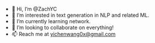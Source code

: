 - 👋 Hi, I’m @ZachYC
- 👀 I’m interested in text generation in NLP and related ML.
- 🌱 I’m currently learning network.
- 💞️ I’m looking to collaborate on everything!
- 📫 Reach me at yichenwang0x@gmail.com

<!---
ZachYC/ZachYC is a ✨ special ✨ repository because its `README.md` (this file) appears on your GitHub profile.
You can click the Preview link to take a look at your changes.
--->
